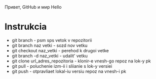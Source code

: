 Привет, GitHub и мир
Hello

# Instrukcia
+ git branch - psm sps vetok v repozitorii
+ git branch naz vetki - sozd nov vetku
+ git checkout naz_vetki - perehod k drugoi vetke
+ git branch -d naz_vetki - udalit' vetku
+ git clone url_adres_repozitoria - klonir-e vnesh-go repoz na lok-y pk
+ git pull - poluchenie izm-ii i sliianie s lok-y versiei
+ git push - otpravliaet lokal-iu versiu repoz na vnesh-i pk
